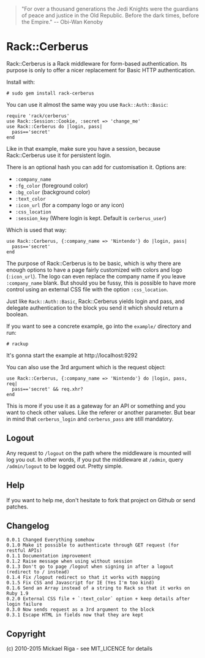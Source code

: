 >"For over a thousand generations the Jedi Knights were the guardians of peace and justice in the Old Republic. Before the dark times, before the Empire." -- Obi-Wan Kenoby

Rack::Cerberus
==============

Rack::Cerberus is a Rack middleware for form-based authentication. Its purpose is only 
to offer a nicer replacement for Basic HTTP authentication.

Install with:

    # sudo gem install rack-cerberus

You can use it almost the same way you use `Rack::Auth::Basic`:

    require 'rack/cerberus'
    use Rack::Session::Cookie, :secret => 'change_me'
    use Rack::Cerberus do |login, pass|
      pass=='secret'
    end
	
Like in that example, make sure you have a session, because Rack::Cerberus use it for
persistent login.
	
There is an optional hash you can add for customisation it. Options are:

- `:company_name`
- `:fg_color` (foreground color)
- `:bg_color` (background color)
- `:text_color`
- `:icon_url` (for a company logo or any icon)
- `:css_location`
- `:session_key` (Where login is kept. Default is `cerberus_user`)

Which is used that way:

    use Rack::Cerberus, {:company_name => 'Nintendo'} do |login, pass|
      pass=='secret'
    end
	
The purpose of Rack::Cerberus is to be basic, which is why there are enough options to have
a page fairly customized with colors and logo (`:icon_url`). The logo can even replace
the company name if you leave `:company_name` blank. But should you be fussy, this is possible
to have more control using an external CSS file with the option `:css_location`.

Just like `Rack::Auth::Basic`, Rack::Cerberus yields login and pass, and delegate authentication
to the block you send it which should return a boolean.

If you want to see a concrete example, go into the `example/` directory and run:

```
# rackup
```
	
It's gonna start the example at http://localhost:9292

You can also use the 3rd argument which is the request object:

```
use Rack::Cerberus, {:company_name => 'Nintendo'} do |login, pass, req|
  pass=='secret' && req.xhr?
end
```

This is more if you use it as a gateway for an API or something and you want to check other values.
Like the referer or another parameter.
But bear in mind that `cerberus_login` and `cerberus_pass` are still mandatory.

Logout
------

Any request to `/logout` on the path where the middleware is mounted will log you out.
In other words, if you put the middleware at `/admin`, query `/admin/logout` to be
logged out. Pretty simple.

Help
----

If you want to help me, don't hesitate to fork that project on Github or send patches.

Changelog
---------

	0.0.1 Changed Everything somehow
	0.1.0 Make it possible to authenticate through GET request (for restful APIs)
	0.1.1 Documentation improvement
	0.1.2 Raise message when using without session
	0.1.3 Don't go to page /logout when signing in after a logout (redirect to / instead)
	0.1.4 Fix /logout redirect so that it works with mapping
	0.1.5 Fix CSS and Javascript for IE (Yes I'm too kind)
	0.1.6 Send an Array instead of a string to Rack so that it works on Ruby 1.9
	0.2.0 External CSS file + `:text_color` option + keep details after login failure
	0.3.0 Now sends request as a 3rd argument to the block
	0.3.1 Escape HTML in fields now that they are kept

Copyright
---------

(c) 2010-2015 Mickael Riga - see MIT_LICENCE for details 
